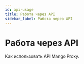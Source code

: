 ```yaml
---
id: api-usage
title: Работа через API
sidebar_label: Работа через API
---
```

# Работа через API
Как использовать API Mango Proxy.